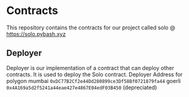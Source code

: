 # Contracts

This repository contains the contracts for our project called solo @ https://solo.pybash.xyz

## Deployer
Deployer is our implementation of a contract that can deploy other contracts. It is used to deploy the Solo contract.
Deployer Address for polygon mumbai `0xDC77B2Cf2e44Dd280899ce3Df58Bf0721879fa44`
                    goerli `0x4A169a5d2f5241a44eae427e4867E04edF03B450` (depreciated)